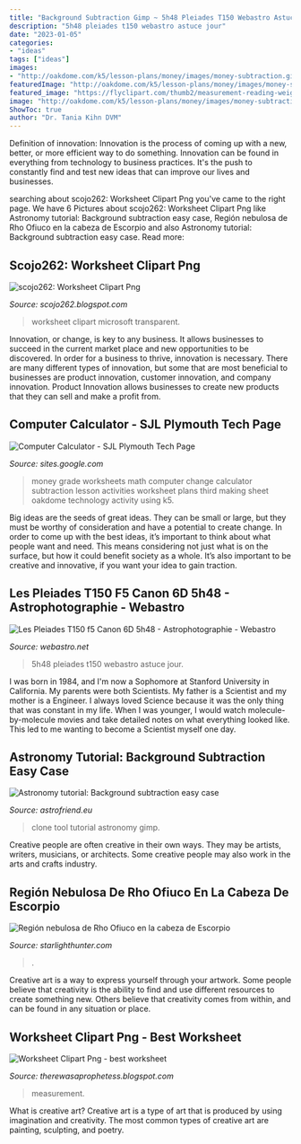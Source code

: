 ```yaml
---
title: "Background Subtraction Gimp ~ 5h48 Pleiades T150 Webastro Astuce Jour"
description: "5h48 pleiades t150 webastro astuce jour"
date: "2023-01-05"
categories:
- "ideas"
tags: ["ideas"]
images:
- "http://oakdome.com/k5/lesson-plans/money/images/money-subtraction.gif"
featuredImage: "http://oakdome.com/k5/lesson-plans/money/images/money-subtraction.gif"
featured_image: "https://flyclipart.com/thumb2/measurement-reading-weights-from-a-scale-worksheet-207400.png"
image: "http://oakdome.com/k5/lesson-plans/money/images/money-subtraction.gif"
ShowToc: true
author: "Dr. Tania Kihn DVM"
---
```



Definition of innovation:
Innovation is the process of coming up with a new, better, or more efficient way to do something. Innovation can be found in everything from technology to business practices. It's the push to constantly find and test new ideas that can improve our lives and businesses.

	

		
searching about scojo262: Worksheet Clipart Png you've came to the right page. We have 6 Pictures about scojo262: Worksheet Clipart Png like Astronomy tutorial: Background subtraction easy case, Región nebulosa de Rho Ofiuco en la cabeza de Escorpio and also Astronomy tutorial: Background subtraction easy case. Read more:
		
    
## Scojo262: Worksheet Clipart Png

<img loading=lazy src="https://webstockreview.net/images/microsoft-clipart-worksheet-8.png" onerror="this.onerror=null;this.src='https://tse2.mm.bing.net/th?id=OIP.kLUimMGwVccumpTFpLjlXgHaKe&amp;pid=15.1';" alt="scojo262: Worksheet Clipart Png">

_Source: scojo262.blogspot.com_

>worksheet clipart microsoft transparent. 

	

Innovation, or change, is key to any business. It allows businesses to succeed in the current market place and new opportunities to be discovered. In order for a business to thrive, innovation is necessary. There are many different types of innovation, but some that are most beneficial to businesses are product innovation, customer innovation, and company innovation. Product Innovation allows businesses to create new products that they can sell and make a profit from.

    
## Computer Calculator - SJL Plymouth Tech Page

<img loading=lazy src="http://oakdome.com/k5/lesson-plans/money/images/money-subtraction.gif" onerror="this.onerror=null;this.src='https://tse1.mm.bing.net/th?id=OIP.RKnZIdNJkqozaGPXFDEFAgHaJd&amp;pid=15.1';" alt="Computer Calculator - SJL Plymouth Tech Page">

_Source: sites.google.com_

>money grade worksheets math computer change calculator subtraction lesson activities worksheet plans third making sheet oakdome technology activity using k5. 

	

Big ideas are the seeds of great ideas. They can be small or large, but they must be worthy of consideration and have a potential to create change. In order to come up with the best ideas, it’s important to think about what people want and need. This means considering not just what is on the surface, but how it could benefit society as a whole. It’s also important to be creative and innovative, if you want your idea to gain traction.

    
## Les Pleiades T150 F5 Canon 6D 5h48 - Astrophotographie - Webastro

<img loading=lazy src="https://www.webastro.net/upload/mediumimages/115882-1572988844.jpg" onerror="this.onerror=null;this.src='https://tse1.mm.bing.net/th?id=OIP.y41vyWEq9iWTJjPKrjRV5QHaE8&amp;pid=15.1';" alt="Les Pleiades T150 f5 Canon 6D 5h48 - Astrophotographie - Webastro">

_Source: webastro.net_

>5h48 pleiades t150 webastro astuce jour. 

	

I was born in 1984, and I'm now a Sophomore at Stanford University in California. My parents were both Scientists. My father is a Scientist and my mother is a Engineer. I always loved Science because it was the only thing that was constant in my life. When I was younger, I would watch molecule-by-molecule movies and take detailed notes on what everything looked like. This led to me wanting to become a Scientist myself one day.

    
## Astronomy Tutorial: Background Subtraction Easy Case

<img loading=lazy src="http://www.astrofriend.eu/astronomy/tutorials/tutorial-gimp-astrophotography/11-images/08-image.jpg" onerror="this.onerror=null;this.src='https://tse4.mm.bing.net/th?id=OIP.KmCnkmMZNG2vm5bqYX8uOAHaGF&amp;pid=15.1';" alt="Astronomy tutorial: Background subtraction easy case">

_Source: astrofriend.eu_

>clone tool tutorial astronomy gimp. 

	

Creative people are often creative in their own ways. They may be artists, writers, musicians, or architects. Some creative people may also work in the arts and crafts industry.

    
## Región Nebulosa De Rho Ofiuco En La Cabeza De Escorpio

<img loading=lazy src="https://starlighthunter.com/media/astrophotos/2019/06/05/region-nebulosa-de-rho-ofiuco-en-la-cabeza-de-esco.jpg" onerror="this.onerror=null;this.src='https://tse4.mm.bing.net/th?id=OIP.WblaUiMKBqcNtAYq3NXHxQHaFj&amp;pid=15.1';" alt="Región nebulosa de Rho Ofiuco en la cabeza de Escorpio">

_Source: starlighthunter.com_

>. 

	

Creative art is a way to express yourself through your artwork. Some people believe that creativity is the ability to find and use different resources to create something new. Others believe that creativity comes from within, and can be found in any situation or place.

    
## Worksheet Clipart Png - Best Worksheet

<img loading=lazy src="https://flyclipart.com/thumb2/measurement-reading-weights-from-a-scale-worksheet-207400.png" onerror="this.onerror=null;this.src='https://tse3.mm.bing.net/th?id=OIP.Avyi8ZK_xM8ZCf2XXw4cLwHaET&amp;pid=15.1';" alt="Worksheet Clipart Png - best worksheet">

_Source: therewasaprophetess.blogspot.com_

>measurement. 

	

What is creative art?
Creative art is a type of art that is produced by using imagination and creativity. The most common types of creative art are painting, sculpting, and poetry.

